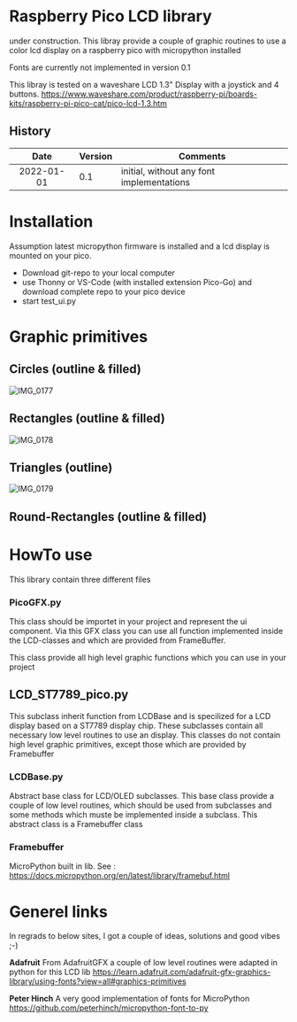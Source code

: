 # Raspberry Pico LCD library

under construction. This libray provide a couple of graphic routines to use a color lcd display on a raspberry pico with micropython installed

Fonts are currently not implemented in version 0.1

This libray is tested on a waveshare LCD 1.3" Display with a joystick and 4 buttons.
https://www.waveshare.com/product/raspberry-pi/boards-kits/raspberry-pi-pico-cat/pico-lcd-1.3.htm


## History
| Date | Version | Comments |
|:---: | --- | --- |
| 2022-01-01 | 0.1 | initial, without any font implementations |



# Installation
Assumption latest micropython firmware is installed and a lcd display is mounted on your pico.

* Download git-repo to your local computer
* use Thonny or VS-Code (with installed extension Pico-Go) and download complete repo to your pico device
* start test_ui.py

# Graphic primitives

## Circles (outline & filled)
![IMG_0177](https://user-images.githubusercontent.com/949032/147857273-ef17d61a-2097-46fa-bee3-490bb93bcc3b.png)

## Rectangles (outline & filled)
![IMG_0178](https://user-images.githubusercontent.com/949032/147857289-2207b9ba-b21a-4daa-806b-b0b34d2fa22f.png)

## Triangles (outline)
![IMG_0179](https://user-images.githubusercontent.com/949032/147857277-d1906a97-b6c7-4342-9189-b42f59fd3b2c.png)

## Round-Rectangles (outline & filled)

# HowTo use
This library contain three different files

### PicoGFX.py
This class should be importet in your project and represent the ui component. Via this GFX class you can use all function implemented inside the LCD-classes and which are provided from FrameBuffer.

This class provide all high level graphic functions which you can use in your project

## LCD_ST7789_pico.py
This subclass inherit function from LCDBase and is specilized for a LCD display based on a ST7789 display chip. These subclasses contain all necessary low level routines to use an display. This classes do not contain high level graphic primitives, except those which are provided by Framebuffer

### LCDBase.py
Abstract base class for LCD/OLED subclasses. This base class provide a couple of low level routines, which should be used from subclasses and some methods which muste be implemented inside a subclass. This abstract class is a Framebuffer class

### Framebuffer 
MicroPython built in lib. See : https://docs.micropython.org/en/latest/library/framebuf.html

# Generel links
In regrads to below sites, I got a couple of ideas, solutions and good vibes ;-)

**Adafruit**
From AdafruitGFX a couple of low level routines were adapted in python for this LCD lib
https://learn.adafruit.com/adafruit-gfx-graphics-library/using-fonts?view=all#graphics-primitives

**Peter Hinch**
A very good implementation of fonts for MicroPython
https://github.com/peterhinch/micropython-font-to-py



